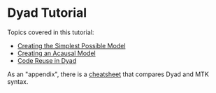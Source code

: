 # Dyad Tutorial

Topics covered in this tutorial:

- [Creating the Simplest Possible Model](./SIMPLE.md)
- [Creating an Acausal Model](./ACAUSAL.md)
- [Code Reuse in Dyad](./EXTENDS.md)

As an "appendix", there is a [cheatsheet](./CHEATSHEET.md) that compares Dyad
and MTK syntax.
